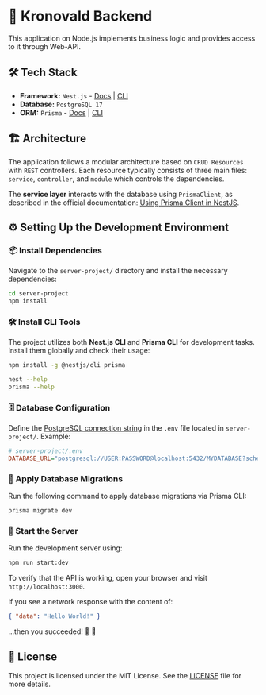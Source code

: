 # 🚀 Kronovald Backend

This application on Node.js implements business logic and provides access to it through Web-API.

## 🛠️ Tech Stack

- **Framework:** `Nest.js` - [Docs](https://docs.nestjs.com) | [CLI](https://docs.nestjs.com/cli/overview)
- **Database:** `PostgreSQL 17`
- **ORM:** `Prisma` - [Docs](https://www.prisma.io/docs/orm/prisma-client) | [CLI](https://www.prisma.io/docs/orm/tools/prisma-cli)

## 🏗️ Architecture

The application follows a modular architecture based on `CRUD Resources` with `REST` controllers.
Each resource typically consists of three main files: `service`, `controller`, and `module` which controls the dependencies.

The **service layer** interacts with the database using `PrismaClient`, as described in the official documentation: [Using Prisma Client in NestJS](https://docs.nestjs.com/recipes/prisma#use-prisma-client-in-your-nestjs-services).

## ⚙️ Setting Up the Development Environment

### 📦 Install Dependencies

Navigate to the `server-project/` directory and install the necessary dependencies:

```bash
cd server-project
npm install
```

### 🛠️ Install CLI Tools

The project utilizes both **Nest.js CLI** and **Prisma CLI** for development tasks. Install them globally and check their usage:

```bash
npm install -g @nestjs/cli prisma

nest --help
prisma --help
```

### 🗄️ Database Configuration

Define the [PostgreSQL connection string](https://www.connectionstrings.com/postgresql/) in the `.env` file located in `server-project/`. Example:

```ini
# server-project/.env
DATABASE_URL="postgresql://USER:PASSWORD@localhost:5432/MYDATABASE?schema=public"
```

### 🔄 Apply Database Migrations

Run the following command to apply database migrations via Prisma CLI:

```bash
prisma migrate dev
```

### 🚀 Start the Server

Run the development server using:

```bash
npm run start:dev
```

To verify that the API is working, open your browser and visit `http://localhost:3000`.

If you see a network response with the content of:

```json
{ "data": "Hello World!" }
```

...then you succeeded! 🥳 🎉

## 📜 License

This project is licensed under the MIT License. See the [LICENSE](./LICENSE) file for more details.
